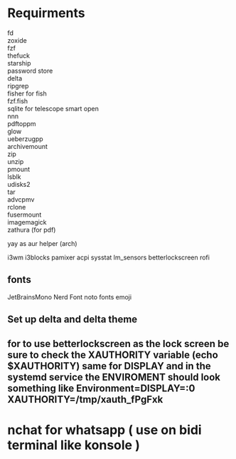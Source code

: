 # Requirments

fd  
zoxide  
fzf  
thefuck  
starship  
password store  
delta  
ripgrep  
fisher for fish  
fzf.fish  
sqlite for telescope smart open  
nnn  
pdftoppm  
glow  
ueberzugpp  
archivemount  
zip  
unzip  
pmount  
lsblk  
udisks2  
tar  
advcpmv  
rclone  
fusermount  
imagemagick  
zathura (for pdf)

yay as aur helper (arch)

i3wm
i3blocks
pamixer
acpi
sysstat
lm_sensors
betterlockscreen
rofi

## fonts

JetBrainsMono Nerd Font
noto fonts emoji

## Set up delta and delta theme

## for to use betterlockscreen as the lock screen be sure to check the XAUTHORITY variable (echo $XAUTHORITY) same for DISPLAY and in the systemd service the ENVIROMENT should look something like Environment=DISPLAY=:0 XAUTHORITY=/tmp/xauth_fPgFxk

# nchat for whatsapp ( use on bidi terminal like konsole )
